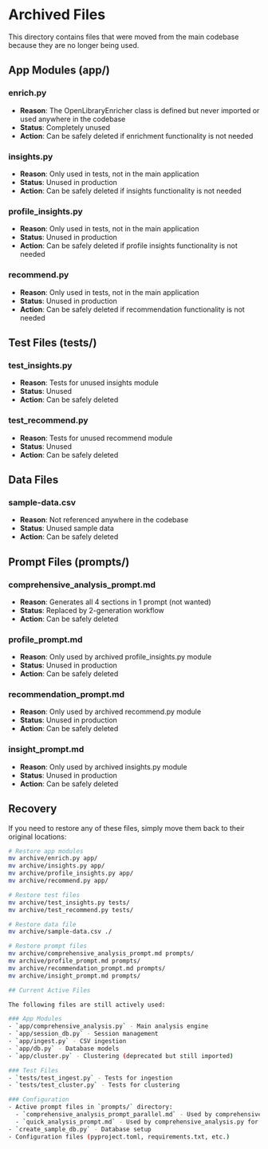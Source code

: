 # Archived Files

This directory contains files that were moved from the main codebase because they are no longer being used.

## App Modules (app/)

### enrich.py
- **Reason**: The OpenLibraryEnricher class is defined but never imported or used anywhere in the codebase
- **Status**: Completely unused
- **Action**: Can be safely deleted if enrichment functionality is not needed

### insights.py  
- **Reason**: Only used in tests, not in the main application
- **Status**: Unused in production
- **Action**: Can be safely deleted if insights functionality is not needed

### profile_insights.py
- **Reason**: Only used in tests, not in the main application  
- **Status**: Unused in production
- **Action**: Can be safely deleted if profile insights functionality is not needed

### recommend.py
- **Reason**: Only used in tests, not in the main application
- **Status**: Unused in production  
- **Action**: Can be safely deleted if recommendation functionality is not needed

## Test Files (tests/)

### test_insights.py
- **Reason**: Tests for unused insights module
- **Status**: Unused
- **Action**: Can be safely deleted

### test_recommend.py  
- **Reason**: Tests for unused recommend module
- **Status**: Unused
- **Action**: Can be safely deleted

## Data Files

### sample-data.csv
- **Reason**: Not referenced anywhere in the codebase
- **Status**: Unused sample data
- **Action**: Can be safely deleted

## Prompt Files (prompts/)

### comprehensive_analysis_prompt.md
- **Reason**: Generates all 4 sections in 1 prompt (not wanted)
- **Status**: Replaced by 2-generation workflow
- **Action**: Can be safely deleted

### profile_prompt.md
- **Reason**: Only used by archived profile_insights.py module
- **Status**: Unused in production
- **Action**: Can be safely deleted

### recommendation_prompt.md
- **Reason**: Only used by archived recommend.py module
- **Status**: Unused in production
- **Action**: Can be safely deleted

### insight_prompt.md
- **Reason**: Only used by archived insights.py module
- **Status**: Unused in production
- **Action**: Can be safely deleted

## Recovery

If you need to restore any of these files, simply move them back to their original locations:

```bash
# Restore app modules
mv archive/enrich.py app/
mv archive/insights.py app/  
mv archive/profile_insights.py app/
mv archive/recommend.py app/

# Restore test files
mv archive/test_insights.py tests/
mv archive/test_recommend.py tests/

# Restore data file
mv archive/sample-data.csv ./

# Restore prompt files
mv archive/comprehensive_analysis_prompt.md prompts/
mv archive/profile_prompt.md prompts/
mv archive/recommendation_prompt.md prompts/
mv archive/insight_prompt.md prompts/

## Current Active Files

The following files are still actively used:

### App Modules
- `app/comprehensive_analysis.py` - Main analysis engine
- `app/session_db.py` - Session management  
- `app/ingest.py` - CSV ingestion
- `app/db.py` - Database models
- `app/cluster.py` - Clustering (deprecated but still imported)

### Test Files
- `tests/test_ingest.py` - Tests for ingestion
- `tests/test_cluster.py` - Tests for clustering

### Configuration
- Active prompt files in `prompts/` directory:
  - `comprehensive_analysis_prompt_parallel.md` - Used by comprehensive_analysis.py for insights + profile
  - `quick_analysis_prompt.md` - Used by comprehensive_analysis.py for roast + recommendations
- `create_sample_db.py` - Database setup
- Configuration files (pyproject.toml, requirements.txt, etc.) 